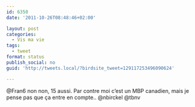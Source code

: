 ```yaml
---
id: 6350
date: '2011-10-26T08:48:46+02:00'

layout: post
categories:
  - Vis ma vie
tags:
  - tweet
format: status
publish_social: no
guid: 'http://tweets.local/?birdsite_tweet=129117253496090624'

---
```


@Fran6 non non, 15 aussi. Par contre moi c’est un MBP canadien, mais je pense pas que ça entre en compte.. @nbirckel @tbnv